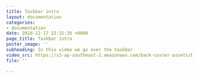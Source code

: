 ```yaml
---
title: Taskbar intro
layout: documentation
categories:
- documentation
date: 2018-12-17 22:31:26 +0000
page_title: Taskbar intro
poster_image: ''
subheading: In this video we go over the taskbar
video_src: https://s3-ap-southeast-2.amazonaws.com/back-coster-assets/bp-training-videos/Task+Bar+intro.mp4
file: ''

---
```

